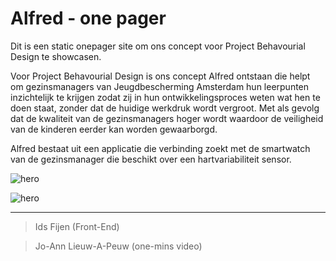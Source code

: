 # Alfred - one pager 

Dit is een static onepager site om ons concept voor Project Behavourial Design te showcasen.

Voor Project Behavourial Design is ons concept Alfred ontstaan die helpt om gezinsmanagers van Jeugdbescherming Amsterdam hun leerpunten inzichtelijk te krijgen zodat zij in hun ontwikkelingsproces weten wat hen te doen staat, zonder dat de huidige werkdruk wordt vergroot. Met als gevolg dat de kwaliteit van de gezinsmanagers hoger wordt waardoor de veiligheid van de kinderen eerder kan worden gewaarborgd. 

Alfred bestaat uit een applicatie die verbinding zoekt met de smartwatch van de gezinsmanager die beschikt over een hartvariabiliteit sensor.

![hero](https://github.com/joannlap/Alfred-reflectie/blob/master/styles/images/hero.png)


![hero](https://github.com/joannlap/Alfred-reflectie/blob/master/styles/images/userflow.png)


***

> Ids Fijen (Front-End)

> Jo-Ann Lieuw-A-Peuw (one-mins video)
